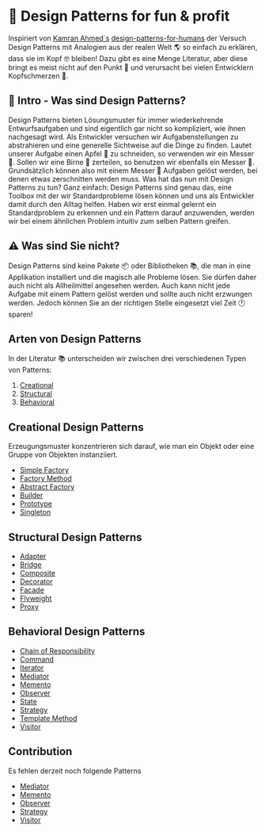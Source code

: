 # 🎉 Design Patterns for fun & profit
Inspiriert von [Kamran Ahmed´s](https://github.com/kamranahmedse) [design-patterns-for-humans](https://github.com/kamranahmedse/design-patterns-for-humans/blob/master/README.md) der Versuch Design Patterns mit Analogien aus der realen Welt 🌎 so einfach zu erklären, dass sie im Kopf 🤓 bleiben! Dazu gibt es eine Menge Literatur, aber diese bringt es meist nicht auf den Punkt 🎯 und verursacht bei vielen Entwicklern Kopfschmerzen 🤦.

## 🙌 Intro - Was sind Design Patterns?
Design Patterns bieten Lösungsmuster für immer wiederkehrende Entwurfsaufgaben und sind eigentlich gar nicht so kompliziert, wie ihnen nachgesagt wird. Als Entwickler versuchen wir Aufgabenstellungen zu abstrahieren und eine generelle Sichtweise auf die Dinge zu finden. Lautet unserer Aufgabe einen Apfel 🍏 zu schneiden, so verwenden wir ein Messer 🔪. Sollen wir eine Birne 🍐 zerteilen, so benutzen wir ebenfalls ein Messer 🔪. Grundsätzlich können also mit einem Messer 🔪 Aufgaben gelöst werden, bei denen etwas zerschnitten werden muss. Was hat das nun mit Design Patterns zu tun? Ganz einfach: Design Patterns sind genau das, eine Toolbox mit der wir Standardprobleme lösen können und uns als Entwickler damit durch den Alltag helfen. Haben wir erst einmal gelernt ein Standardproblem zu erkennen und ein Pattern darauf anzuwenden, werden wir bei einem ähnlichen Problem intuitiv zum selben Pattern greifen.

## ⚠️ Was sind Sie nicht?  
Design Patterns sind keine Pakete 📦 oder Bibliotheken 📚, die man in eine Applikation installiert und die magisch alle Probleme lösen. Sie dürfen daher auch nicht als  Allheilmittel angesehen werden. Auch kann nicht jede Aufgabe mit einem Pattern gelöst werden und sollte auch nicht erzwungen werden. Jedoch können Sie an der richtigen Stelle eingesetzt viel Zeit 🕐 sparen!


## Arten von Design Patterns
In der Literatur 📚 unterscheiden wir zwischen drei verschiedenen Typen von Patterns:

1. [Creational](#chapter-1)
2. [Structural](#chapter-2)
3. [Behavioral](#chapter-3)

## Creational Design Patterns <a id="chapter-1"></a>
Erzeugungsmuster konzentrieren sich darauf, wie man ein Objekt oder eine Gruppe von Objekten instanziiert.

- [Simple Factory](/Creational/simple-factory.md)
- [Factory Method](/Creational/factory-method.md)
- [Abstract Factory](/Creational/abstract-factory.md)
- [Builder](/Creational/builder.md)
- [Prototype](/Creational/prototype.md)
- [Singleton](/Creational/singleton.md)

## Structural Design Patterns <a id="chapter-2"></a>

- [Adapter](/Structural/adapter.md)
- [Bridge](/Structural/bridge.md)
- [Composite](/Structural/composite.md)
- [Decorator](/Structural/decorator.md)
- [Facade](/Structural/facade.md)
- [Flyweight](/Structural/flyweight.md)
- [Proxy](/Structural/proxy.md)

## Behavioral Design Patterns <a id="chapter-3"></a>

- [Chain of Responsibility](/Behavioral/chain-of-responsibility.md)
- [Command](/Behavioral/command.md)
- [Iterator](/Behavioral/iterator.md)
- [Mediator](/Behavioral/mediator.md)
- [Memento](/Behavioral/memento.md)
- [Observer](/Behavioral/observer.md)
- [State](/Behavioral/state.md)
- [Strategy](/Behavioral/strategy.md)
- [Template Method](/Behavioral/template-method.md)
- [Visitor](/Behavioral/visitor.md)

## Contribution
Es fehlen derzeit noch folgende Patterns

- [Mediator](/Behavioral/mediator.md)
- [Memento](/Behavioral/memento.md)
- [Observer](/Behavioral/observer.md)
- [Strategy](/Behavioral/strategy.md)
- [Visitor](/Behavioral/visitor.md)

